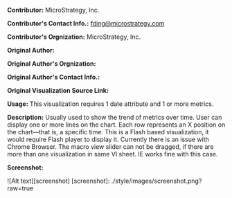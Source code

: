**Contributor:** MicroStrategy, Inc.

**Contributor's Contact Info.:** <fding@microstrategy.com>

**Contributor's Orgnization:** MicroStrategy, Inc.

**Original Author:** 

**Original Author's Orgnization:** 

**Original Author's Contact Info.:** 

**Original Visualization Source Link:** 

**Usage:**  This visualization requires 1 date attribute and 1 or more metrics. 

**Description:** Usually used to show the trend of metrics over time. User can display one or more lines on the chart. Each row represents an X position on the chart—that is, a specific time. This is a Flash based visualization, it would require Flash player to display it. Currently there is an issue with Chrome Browser. The macro view slider can not be dragged, if there are more than one visualization in same VI sheet. IE works fine with this case.  

**Screenshot:**

![Alt text][screenshot]
[screenshot]: ./style/images/screenshot.png?raw=true




